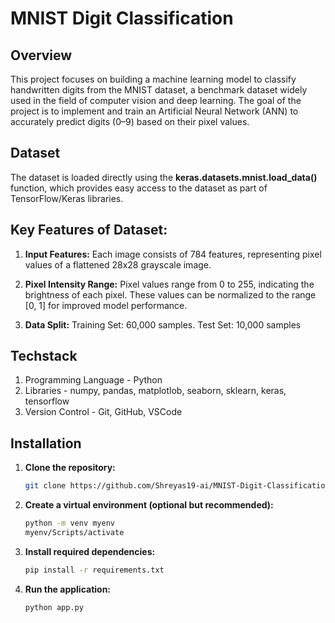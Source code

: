 # MNIST Digit Classification

## **Overview**
This project focuses on building a machine learning model to classify handwritten digits from the MNIST dataset, a benchmark dataset widely used in the field of computer vision and deep learning. The goal of the project is to implement and train an Artificial Neural Network (ANN) to accurately predict digits (0–9) based on their pixel values.

## **Dataset**
The dataset is loaded directly using the **keras.datasets.mnist.load_data()** function, which provides easy access to the dataset as part of TensorFlow/Keras libraries.

## Key Features of Dataset:
1. **Input Features:** Each image consists of 784 features, representing pixel values of a flattened 28x28 grayscale image.

2. **Pixel Intensity Range:** Pixel values range from 0 to 255, indicating the brightness of each pixel. These values can be normalized to the range [0, 1] for improved model performance.

3. **Data Split:** Training Set: 60,000 samples. Test Set: 10,000 samples

## **Techstack**
1. Programming Language - Python
2. Libraries - numpy, pandas, matplotlob, seaborn, sklearn, keras, tensorflow
3. Version Control - Git, GitHub, VSCode

## Installation
1. **Clone the repository:**
   ```bash
   git clone https://github.com/Shreyas19-ai/MNIST-Digit-Classification.git
2. **Create a virtual environment (optional but recommended):** 
   ```bash
   python -m venv myenv  
   myenv/Scripts/activate 
3. **Install required dependencies:**
   ```bash
   pip install -r requirements.txt
4. **Run the application:**
   ```bash
   python app.py 
